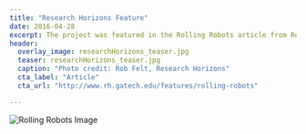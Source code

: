 ```yaml
---
title: "Research Horizons Feature"
date: 2016-04-28
excerpt: The project was featured in the Rolling Robots article from Research Horizons, Issue 1 2016.
header:
  overlay_image: researchHorizons_teaser.jpg
  teaser: researchHorizons_teaser.jpg
  caption: "Photo credit: Rob Felt, Research Horizons"
  cta_label: "Article"
  cta_url: "http://www.rh.gatech.edu/features/rolling-robots"

---
```


![Rolling Robots Image](http://www.rh.gatech.edu/sites/rh.gatech.edu/files/images/features/inline-images/rollinrobots_testrack.jpg)